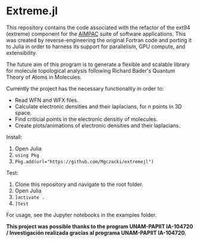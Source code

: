 # Extreme.jl

This repository contains the code associated with the refactor of the ext94 (extreme) component for the [AIMPAC](https://www.chemistry.mcmaster.ca/aimpac/imagemap/imagemap.htm) suite of software applications. This was created by reverse-engineering the original Fortran code and porting it to Julia in order to harness its support for parallelism, GPU compute, and extensibility.

The future aim of this program is to generate a flexible and scalable library for molecule topological analysis following Richard Bader's Quantum Theory of Atoms in Molecules.

Currently the project has the necessary functionality in order to:

- Read WFN and WFX files.
- Calculate electronic densities and their laplacians, for n points in 3D space.
- Find criticial points in the electronic densitiy of molecules.
- Create plots/animations of electronic densities and their laplacians.

Install:
1. Open Julia
2. `using Pkg`
3. `Pkg.add(url="https://github.com/Mgczacki/extremejl")`

Test:
1. Clone this repository and navigate to the root folder.
2. Open Julia
3. `]activate .`
4. `]test`

For usage, see the Jupyter notebooks in the examples folder.

**This project was possible thanks to the program UNAM-PAPIIT IA-104720 / Investigación realizada gracias al programa UNAM-PAPIIT IA-104720.**
